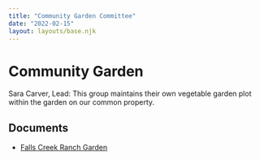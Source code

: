```yaml
---
title: "Community Garden Committee"
date: "2022-02-15"
layout: layouts/base.njk
---
```


# Community Garden

Sara Carver, Lead: This group maintains their own vegetable garden plot within the garden on our common property.

## Documents

- [Falls Creek Ranch Garden](/static/2022/03/Falls-Creek-Ranch-Garden-1.pdf)


